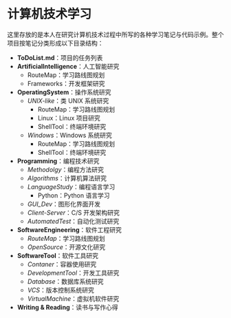 # 计算机技术学习

这里存放的是本人在研究计算机技术过程中所写的各种学习笔记与代码示例。整个项目按笔记分类形成以下目录结构：

- **ToDoList.md**：项目的任务列表
- **ArtificialIntelligence**：人工智能研究
  - RouteMap：学习路线图规划
  - Frameworks：开发框架研究
- **OperatingSystem**：操作系统研究
  - *UNIX-like*：类 UNIX 系统研究
    - RouteMap：学习路线图规划
    - Linux：Linux 项目研究
    - ShellTool：终端环境研究
  - *Windows*：Windows 系统研究
    - RouteMap：学习路线图规划
    - ShellTool：终端环境研究
- **Programming**：编程技术研究
  - *Methodolgy*：编程方法研究
  - *Algorithms*：计算机算法研究
  - *LanguageStudy*：编程语言学习
    - Python：Python 语言学习
  - *GUI_Dev*：图形化界面开发
  - *Client-Server*：C/S 开发架构研究
  - *AutomatedTest*：自动化测试研究
- **SoftwareEngineering**：软件工程研究
  - *RouteMap*：学习路线图规划
  - *OpenSource*：开源文化研究
- **SoftwareTool**：软件工具研究
  - *Contaner*：容器使用研究
  - *DevelopmentTool*：开发工具研究
  - *Database*：数据库系统研究
  - *VCS*：版本控制系统研究
  - *VirtualMachine*：虚拟机软件研究
- **Writing & Reading**：读书与写作心得
